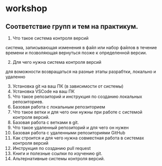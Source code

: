 # workshop

## Соответствие групп и тем на практикум.

1. Что такое система контроля версий

система, записывающая изменения в файл или набор файлов в течение времени и позволяющая вернуться позже к определенной версии.

2. Для чего нужна система контроля версий

для воможности возвращаться на разные этапы разрабтки, локально и удаленно

3. Установка git на ваш ПК (в зависимости от системы)
4. Установка VSCode на ваш ПК
5. Что такое репозиторий и инструкция по созданию локальных репозиториев.
6. Базовая работа с локальным репозиторием
7. Что такое ветки и для чего они нужны при работе с системой контроля версий.
8. Базовая работа с ветками в git.
9. Что такое удаленный репозиторий и для чего он нужен
10. Базовая работа с удаленными репозиториями GitHub
11. Как строится и для чего нужна совместная работа в системах контроля версий
12. Инструкция по созданию pull request
13. Книги и полезные ссылки по изучению git.
14. Альтернативные системы контроля версий.

